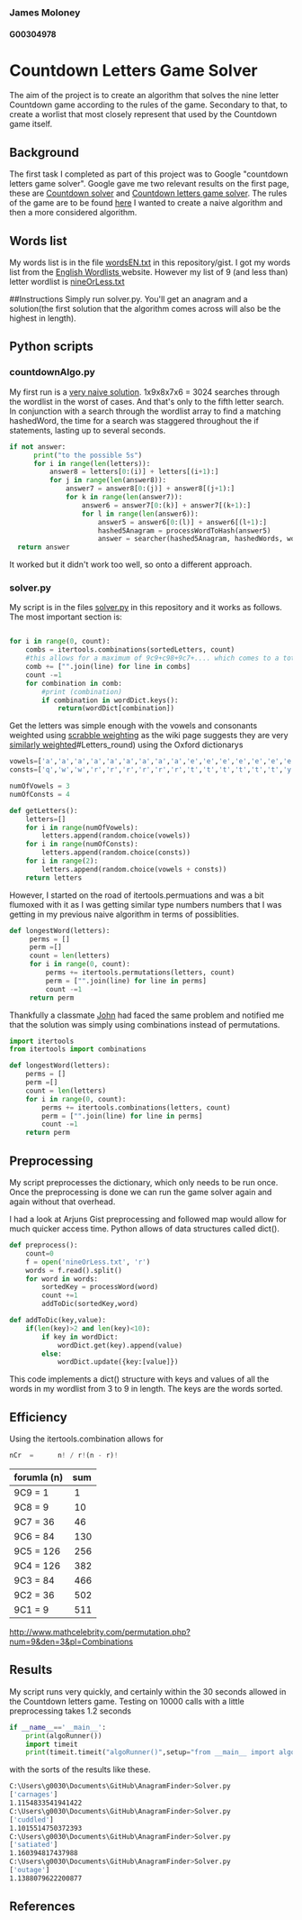 ### James Moloney
#### G00304978

# Countdown Letters Game Solver
The aim of the project is to create an algorithm that solves the nine letter Countdown game according to the rules of the game.
Secondary to that, to create a worlist that most closely represent that used by the Countdown game itself. 

## Background
The first task I completed as part of this project was to Google "countdown letters game solver".
Google gave me two relevant results on the first page, these are [Countdown solver][1] and [Countdown letters game solver][2].
The rules of the game are to be found [here][4]
I wanted to create a naive algorithm and then a more considered algorithm.

## Words list
My words list is in the file [wordsEN.txt](wordsEn.txt) in this repository/gist.
I got my words list from the [English Wordlists ][3] website.
However my list of 9 (and less than) letter wordlist is [nineOrLess.txt](nineOrLess.txt)

##Instructions
Simply run solver.py.
You'll get an anagram and a solution(the first solution that the algorithm comes across will also be the highest in length).

## Python scripts

### countdownAlgo.py
My first run is a [very naive solution](countDownAlgo.py). 1x9x8x7x6 = 3024 searches through the wordlist in the worst of cases.
And that's only to the fifth letter search. In conjunction with a search through the wordlist array to find a matching hashedWord, the time for a search was staggered throughout the if statements, lasting up to several seconds.

```python
if not answer:
      print("to the possible 5s")
      for i in range(len(letters)):
          answer8 = letters[0:(i)] + letters[(i+1):]
          for j in range(len(answer8)):
              answer7 = answer8[0:(j)] + answer8[(j+1):]
              for k in range(len(answer7)):
                  answer6 = answer7[0:(k)] + answer7[(k+1):]
                  for l in range(len(answer6)):
                      answer5 = answer6[0:(l)] + answer6[(l+1):]
                      hashed5Anagram = processWordToHash(answer5)
                      answer = searcher(hashed5Anagram, hashedWords, wordList)
  return answer

```
It worked but it didn't work too well, so onto a different approach.


### solver.py
My script is in the files [solver.py](solver.py) in this repository and it works as follows.
The most important section is:

```python

for i in range(0, count):
    combs = itertools.combinations(sortedLetters, count)
    #this allows for a maximum of 9c9+c98+9c7+.... which comes to a totol of 502 maximum calls to the
    comb += ["".join(line) for line in combs]
    count -=1
    for combination in comb:
        #print (combination)
        if combination in wordDict.keys():
            return(wordDict[combination])

```
Get the letters was simple enough with the vowels and consonants weighted using [scrabble weighting](4) as the wiki page suggests they are very [similarly weighted](5)#Letters_round) using the Oxford dictionarys
```python
vowels=['a','a','a','a','a','a','a','a','a','e','e','e','e','e','e','e','e','e','e','e','e','i','i','i','i','i','i','i','i','i','o','o','o','o','o','o','o','o','u','u','u','u',]  
consts=['q','w','w','r','r','r','r','r','r','t','t','t','t','t','t','y','y','p','p','s','s','s','s','d','d','d','d','f','f','g','g','g','j','k','l','l','l','l','z','x','c','c','v','v','b','b','n','n','n','n','n','n','m','m',]

numOfVowels = 3
numOfConsts = 4

def getLetters():
    letters=[]
    for i in range(numOfVowels):
        letters.append(random.choice(vowels))
    for i in range(numOfConsts):
        letters.append(random.choice(consts))
    for i in range(2):
        letters.append(random.choice(vowels + consts))
    return letters
```

However, I started on the road of itertools.permuations and was a bit flumoxed with it as I was getting similar type numbers numbers that I was getting in my previous naive algorithm in terms of possiblities. 
```python
def longestWord(letters):
     perms = []
     perm =[]
     count = len(letters)
     for i in range(0, count):
         perms += itertools.permutations(letters, count)
         perm = ["".join(line) for line in perms]
         count -=1
     return perm
```

Thankfully a classmate [John](https://github.com/JohnMalmsteen/python-countdown-cheatbot) had faced the same problem and notified me that the solution was simply using combinations instead of permutations. 
```python
import itertools
from itertools import combinations

def longestWord(letters):
    perms = []
    perm =[]
    count = len(letters)
    for i in range(0, count):
        perms += itertools.combinations(letters, count)
        perm = ["".join(line) for line in perms]
        count -=1
    return perm

```

## Preprocessing
My script preprocesses the dictionary, which only needs to be run once.
Once the preprocessing is done we can run the game solver again and again without that overhead.

I had a look at Arjuns Gist preprocessing and followed map would allow for much quicker access time. Python allows of data structures called dict().

```python
def preprocess():
    count=0
    f = open('nineOrLess.txt', 'r')
    words = f.read().split()
    for word in words:
        sortedKey = processWord(word)
        count +=1
        addToDic(sortedKey,word)

def addToDic(key,value):
    if(len(key)>2 and len(key)<10):
        if key in wordDict:
            wordDict.get(key).append(value)
        else:
            wordDict.update({key:[value]})

```
This code implements a dict() structure with keys and values of all the words in my wordlist from 3 to 9 in length. The keys are the words sorted.


## Efficiency

Using the itertools.combination allows for

```python
nCr  =  	n! / r!(n - r)!
```

| forumla (n)  | sum   |
|----------|------------|
| 9C9 = 1  |  &nbsp;1   |
| 9C8 = 9  |  &nbsp;10  |
| 9C7 = 36 |  &nbsp;46  |
| 9C6 = 84 |  &nbsp;130 |
| 9C5 = 126| &nbsp;256  |
| 9C4 = 126| &nbsp;382  |
| 9C3 = 84 | &nbsp;466  |
| 9C2 = 36 | &nbsp;502  | possible maximum iterations
| 9C1 = 9  | &nbsp;511  |

http://www.mathcelebrity.com/permutation.php?num=9&den=3&pl=Combinations


## Results
My script runs very quickly, and certainly within the 30 seconds allowed in the Countdown letters game.
Testing on 10000 calls with a little preprocessing takes 1.2 seconds
```python
if __name__=='__main__':
    print(algoRunner())
    import timeit
    print(timeit.timeit("algoRunner()",setup="from __main__ import algoRunner", number = 10000))
```

with the sorts of the results like these.

```bash
C:\Users\g0030\Documents\GitHub\AnagramFinder>Solver.py
['carnages']
1.1154833541941422
C:\Users\g0030\Documents\GitHub\AnagramFinder>Solver.py
['cuddled']
1.1015514750372393
C:\Users\g0030\Documents\GitHub\AnagramFinder>Solver.py
['satiated']
1.160394817437988
C:\Users\g0030\Documents\GitHub\AnagramFinder>Solver.py
['outage']
1.1388079622200877
```


## References
[1]: http://incoherency.co.uk/countdown/
[2]: http://datagenetics.com/blog/august52014/index.html
[3]: http://www-01.sil.org/linguistics/wordlists/english/
[4]: https://en.wikipedia.org/wiki/Countdown_(game_show)#Letters_round
[5]: https://en.wikipedia.org/wiki/Scrabble_letter_distributions
[6]: http://stackoverflow.com/questions/28136435/python-munging-data-with-join-typeerror-sequence-item-0-expected-string
